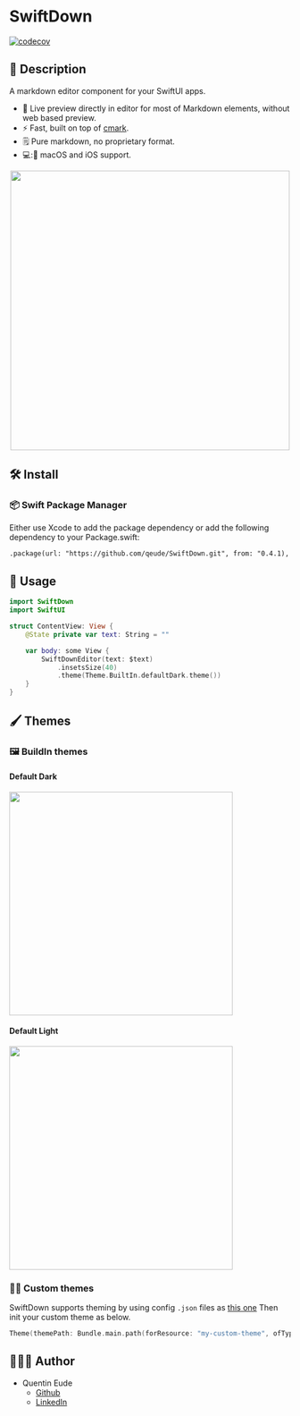 # SwiftDown

[![codecov](https://codecov.io/gh/qeude/SwiftDown/branch/main/graph/badge.svg?token=RB6K3Q5QIO)](https://codecov.io/gh/qeude/SwiftDown)

## 📖 Description

A markdown editor component for your SwiftUI apps.

- 🎉 Live preview directly in editor for most of Markdown elements, without web based preview.
- ⚡️ Fast, built on top of [cmark](https://github.com/commonmark/cmark).
- 🗒 Pure markdown, no proprietary format.
- 💻:📱 macOS and iOS support.

<div align=center><img src="resources/demo.gif" align=center height="500"></div>

## 🛠️ Install

### 📦 Swift Package Manager

Either use Xcode to add the package dependency or add the following dependency to your Package.swift:

```
.package(url: "https://github.com/qeude/SwiftDown.git", from: "0.4.1),
```

## 🔧 Usage

```swift
import SwiftDown
import SwiftUI

struct ContentView: View {
    @State private var text: String = ""

    var body: some View {
        SwiftDownEditor(text: $text)
            .insetsSize(40)
            .theme(Theme.BuiltIn.defaultDark.theme())
    }
}
```

## 🖌️ Themes

### 🖼 BuildIn themes

#### Default Dark

<img src="resources/default-dark-theme.png" height="400">

#### Default Light

<img src="resources/default-light-theme.png" height="400">

### 🧑‍🎨 Custom themes

SwiftDown supports theming by using config `.json` files as [this one](./Sources/SwiftDown/Resources/Themes/default-dark.json)
Then init your custom theme as below.

```swift
Theme(themePath: Bundle.main.path(forResource: "my-custom-theme", ofType: "json"))
```

## 👨🏻‍💻 Author

- Quentin Eude
  - [Github](https://github.com/qeude)
  - [LinkedIn](https://www.linkedin.com/in/quentineude/)
